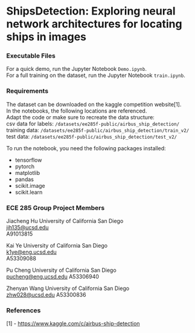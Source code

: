 # ShipsDetection: Exploring neural network architectures for locating ships in images
### Executable Files
For a quick demo, run the Jupyter Notebook `Demo.ipynb`.  
For a full training on the dataset, run the Jupyter Notebook `train.ipynb`.

### Requirements
The dataset can be downloaded on the kaggle competition website[1].  
In the notebooks, the following locations are referenced.  
Adapt the code or make sure to recreate the data structure:  
csv data for labels: `/datasets/ee285f-public/airbus_ship_detection/`  
training data: `/datasets/ee285f-public/airbus_ship_detection/train_v2/`  
test data: `/datasets/ee285f-public/airbus_ship_detection/test_v2/`  

To run the notebook, you need the following packages installed:
- tensorflow
- pytorch
- matplotlib
- pandas
- scikit.image
- scikit.learn

### ECE 285 Group Project Members
Jiacheng Hu
University of California San Diego  
jih135@ucsd.edu  
A91013815 

Kai Ye
University of California San Diego   
k1ye@eng.ucsd.edu  
A53309088 

Pu Cheng
University of California San Diego    
pucheng@eng.ucsd.edu
A53306940

Zhenyan Wang
University of California San Diego  
zhw028@ucsd.edu 
A53300836

### References
[1] - https://www.kaggle.com/c/airbus-ship-detection
